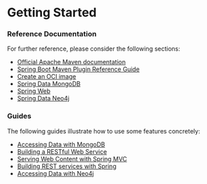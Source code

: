 # Getting Started

### Reference Documentation
For further reference, please consider the following sections:

* [Official Apache Maven documentation](https://maven.apache.org/guides/index.html)
* [Spring Boot Maven Plugin Reference Guide](https://docs.spring.io/spring-boot/docs/2.5.3/maven-plugin/reference/html/)
* [Create an OCI image](https://docs.spring.io/spring-boot/docs/2.5.3/maven-plugin/reference/html/#build-image)
* [Spring Data MongoDB](https://docs.spring.io/spring-boot/docs/2.5.3/reference/htmlsingle/#boot-features-mongodb)
* [Spring Web](https://docs.spring.io/spring-boot/docs/2.5.3/reference/htmlsingle/#boot-features-developing-web-applications)
* [Spring Data Neo4j](https://docs.spring.io/spring-boot/docs/2.5.3/reference/htmlsingle/#boot-features-neo4j)

### Guides
The following guides illustrate how to use some features concretely:

* [Accessing Data with MongoDB](https://spring.io/guides/gs/accessing-data-mongodb/)
* [Building a RESTful Web Service](https://spring.io/guides/gs/rest-service/)
* [Serving Web Content with Spring MVC](https://spring.io/guides/gs/serving-web-content/)
* [Building REST services with Spring](https://spring.io/guides/tutorials/bookmarks/)
* [Accessing Data with Neo4j](https://spring.io/guides/gs/accessing-data-neo4j/)

